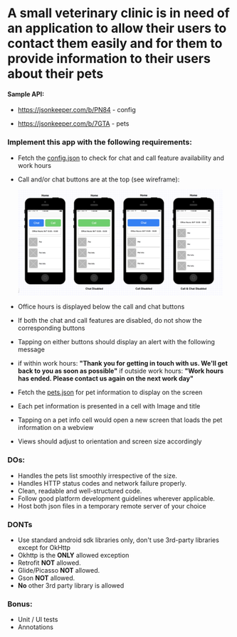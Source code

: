 # A small veterinary clinic is in need of an application to allow their users to contact them easily and for them to provide information to their users about their pets

#### Sample API:
- https://jsonkeeper.com/b/PN84 - config

- https://jsonkeeper.com/b/7GTA - pets

### Implement this app with the following requirements:
- Fetch the [config.json](/task/config.json) to check for chat and call feature availability and work hours
- Call and/or chat buttons are at the top (see wireframe):

    <div style='float: center'>
      <img style='width: 460px' src="./task/Design.png"/>
    </div>

- Office hours is displayed below the call and chat buttons
- If both the chat and call features are disabled, do not show the corresponding buttons
- Tapping on either buttons should display an alert with the following message
- if within work hours: __"Thank you for getting in touch with us. We'll get back to you as soon as possible"__
if outside work hours: __"Work hours has ended. Please contact us again on the next work day"__
- Fetch the [pets.json](/task/pets.json) for pet information to display on the screen
- Each pet information is presented in a cell with Image and title
- Tapping on a pet info cell would open a new screen that loads the pet information on a webview
- Views should adjust to orientation and screen size accordingly

### DOs:
- Handles the pets list smoothly irrespective of the size.
- Handles HTTP status codes and network failure properly.
- Clean, readable and well-structured code.
- Follow good platform development guidelines wherever applicable.
- Host both json files in a temporary remote server of your choice

### DONTs
- Use standard android sdk libraries only, don't use 3rd-party libraries except for OkHttp
- Okhttp is the __ONLY__ allowed exception
- Retrofit __NOT__ allowed.
- Glide/Picasso __NOT__ allowed.
- Gson __NOT__ allowed.
- __No__ other 3rd party library is allowed

### Bonus:
- Unit / UI tests
- Annotations